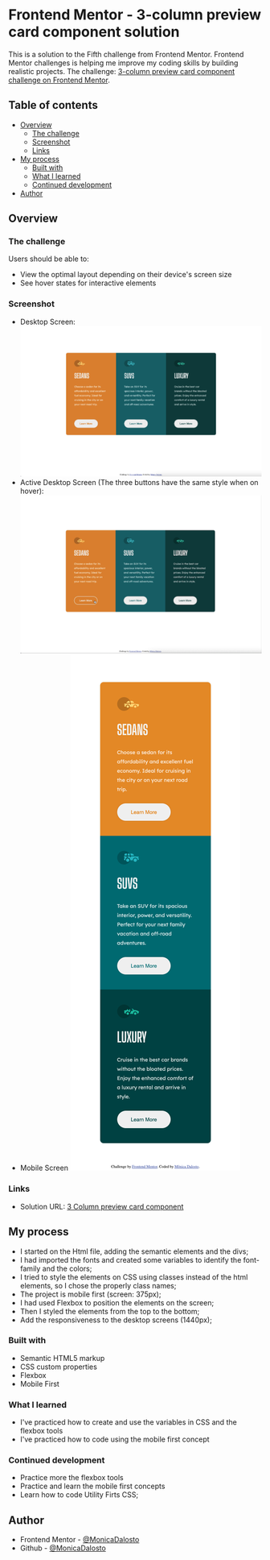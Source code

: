 # Frontend Mentor - 3-column preview card component solution

This is a solution to the Fifth challenge from Frontend Mentor. Frontend Mentor challenges is helping me  improve my coding skills by building realistic projects. 
The challenge: [3-column preview card component challenge on Frontend Mentor](https://www.frontendmentor.io/challenges/3column-preview-card-component-pH92eAR2-). 

## Table of contents

- [Overview](#overview)
  - [The challenge](#the-challenge)
  - [Screenshot](#screenshot)
  - [Links](#links)
- [My process](#my-process)
  - [Built with](#built-with)
  - [What I learned](#what-i-learned)
  - [Continued development](#continued-development)
- [Author](#author)

## Overview

### The challenge

Users should be able to:

- View the optimal layout depending on their device's screen size
- See hover states for interactive elements

### Screenshot
- Desktop Screen:
![Desktop Screen](./screenshot/desktop-screen.png)
- Active Desktop Screen (The three buttons have the same style when on hover):
![Active Desktop Screen (The three buttons have the same style when on hover):](./screenshot/active-desktop-screen.png)
- Mobile Screen
![Mobile Screen](./screenshot/mobile-screen.png)

### Links

- Solution URL: [3 Column preview card component](https://github.com/MonicaDalosto/frontend-mentor-challenge05-3column-preview-card-component)

## My process

- I started on the Html file, adding the semantic elements and the divs;
- I had imported the fonts and created some variables to identify the font-family and the colors;
- I tried to style the elements on CSS using classes instead of the html elements, so I chose the properly class names;
- The project is mobile first (screen: 375px);
- I had used Flexbox to position the elements on the screen;
- Then I styled the elements from the top to the bottom;
- Add the responsiveness to the desktop screens (1440px);

### Built with

- Semantic HTML5 markup
- CSS custom properties
- Flexbox
- Mobile First

### What I learned

- I've practiced how to create and use the variables in CSS and the flexbox tools
- I've practiced how to code using the mobile first concept

### Continued development

- Practice more the flexbox tools
- Practice and learn the mobile first concepts
- Learn how to code Utility Firts CSS;

## Author

- Frontend Mentor - [@MonicaDalosto](https://www.frontendmentor.io/profile/MonicaDalosto)
- Github - [@MonicaDalosto](https://github.com/MonicaDalosto)

